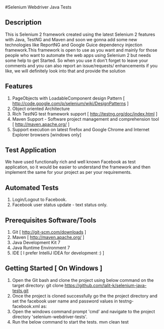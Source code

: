 #Selenium Webdriver Java Tests

## Description
This is Selenium 2 framework created using the latest Selenium 2 features with Java, TestNG and Maven and
soon we gonna add some new technologies like ReportNG and Google Guice dependency injection framework.This framework is
open to use as you want and mainly for those people who want to automate the web apps using Selenium 2 but needs some
help to get Started. So when you use it don't forget to leave your comments and you can also report an issue/requests/
enhancements if you like, we will definitely look into that and provide the solution

## Features
1. PageObjects with LoadableComponent design Pattern [ http://code.google.com/p/selenium/wiki/DesignPatterns ]
2. Object oriented Architecture
3. Rich TestNG test framework support [ http://testng.org/doc/index.html ]
4. Maven Support - Software project management and comprehension tool [ http://maven.apache.org/ ]
5. Support execution on latest firefox and Google Chrome and Internet Explorer browsers [windows only]

## Test Application
We have used functionally rich and well known Facebook as test application, so it would be easier to understand the
framework and then implement the same for your project as per your requirements.

## Automated Tests
1. Login/Logout to Facebook.
2. Facebook user status update - text status only.

## Prerequisites Software/Tools
1. Git [ http://git-scm.com/downloads ]
2. Maven [ http://maven.apache.org/ ]
3. Java Development Kit 7
4. Java Runtime Environment 7
5. IDE [ I prefer IntelliJ IDEA  for development :) ]

## Getting Started [ On Windows ]
1. Open the Git bash and clone the project using below command on the target directory:
     git clone https://github.com/lalit-k/selenium-java-tests.git
2. Once the project is cloned successfully go the the project directory and set the facebook user name and password
   values in testng-facebook.xml as:
     <parameter name="facebook_user_name" value="testuser@facebook.com"/>
     <parameter name="facebook_user_password" value="password"/>
3. Open the windows command prompt 'cmd' and navigate to the project directory 'selenium-webdriver-tests'.
4. Run the below command to start the tests.
     mvn clean test